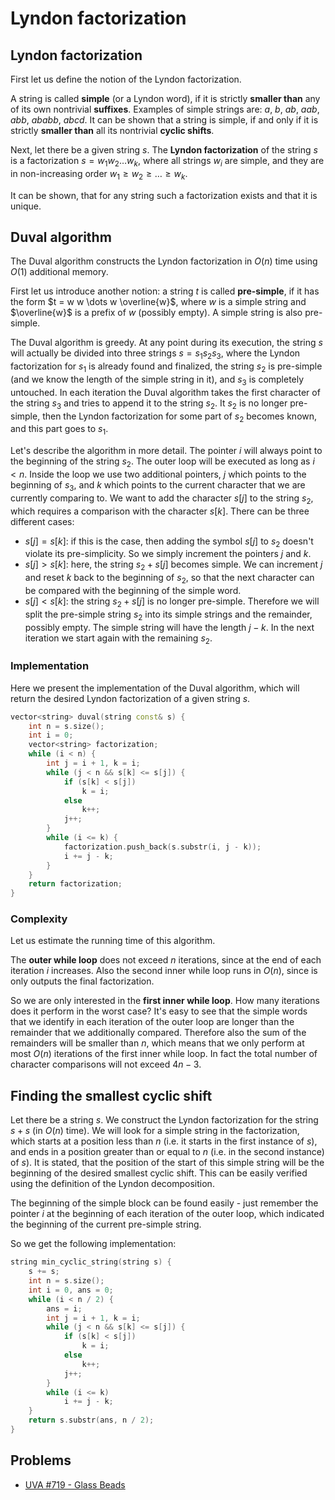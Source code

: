 <!--?title Lyndon factorization -->
# Lyndon factorization

## Lyndon factorization

First let us define the notion of the Lyndon factorization.

A string is called **simple** (or a Lyndon word), if it is strictly **smaller than** any of its own nontrivial **suffixes**.
Examples of simple strings are: $a$, $b$, $ab$, $aab$, $abb$, $ababb$, $abcd$.
It can be shown that a string is simple, if and only if it is strictly **smaller than** all its nontrivial **cyclic shifts**.

Next, let there be a given string $s$.
The **Lyndon factorization** of the string $s$ is a factorization $s = w_1 w_2 \dots w_k$, where all strings $w_i$ are simple, and they are in non-increasing order $w_1 \ge w_2 \ge \dots \ge w_k$.

It can be shown, that for any string such a factorization exists and that it is unique.

## Duval algorithm

The Duval algorithm constructs the Lyndon factorization in $O(n)$ time using $O(1)$ additional memory.

First let us introduce another notion:
a string $t$ is called **pre-simple**, if it has the form $t = w w \dots w \overline{w}$, where $w$ is a simple string and $\overline{w}$ is a prefix of $w$ (possibly empty).
A simple string is also pre-simple.

The Duval algorithm is greedy.
At any point during its execution, the string $s$ will actually be divided into three strings $s = s_1 s_2 s_3$, where the Lyndon factorization for $s_1$ is already found and finalized, the string $s_2$ is pre-simple (and we know the length of the simple string in it), and $s_3$ is completely untouched.
In each iteration the Duval algorithm takes the first character of the string $s_3$ and tries to append it to the string $s_2$.
It $s_2$ is no longer pre-simple, then the Lyndon factorization for some part of $s_2$ becomes known, and this part goes to $s_1$.

Let's describe the algorithm in more detail.
The pointer $i$ will always point to the beginning of the string $s_2$.
The outer loop will be executed as long as $i < n$.
Inside the loop we use two additional pointers, $j$ which points to the beginning of $s_3$, and $k$ which points to the current character that we are currently comparing to.
We want to add the character $s[j]$ to the string $s_2$, which requires a comparison with the character $s[k]$.
There can be three different cases:

- $s[j] = s[k]$: if this is the case, then adding the symbol $s[j]$ to $s_2$ doesn't violate its pre-simplicity.
  So we simply increment the pointers $j$ and $k$.
- $s[j] > s[k]$: here, the string $s_2 + s[j]$ becomes simple.
  We can increment $j$ and reset $k$ back to the beginning of $s_2$, so that the next character can be compared with the beginning of the simple word.
- $s[j] < s[k]$: the string $s_2 + s[j]$ is no longer pre-simple.
  Therefore we will split the pre-simple string $s_2$ into its simple strings and the remainder, possibly empty.
  The simple string will have the length $j - k$.
  In the next iteration we start again with the remaining $s_2$.

### Implementation

Here we present the implementation of the Duval algorithm, which will return the desired Lyndon factorization of a given string $s$.

```cpp duval_algorithm
vector<string> duval(string const& s) {
    int n = s.size();
    int i = 0;
    vector<string> factorization;
    while (i < n) {
        int j = i + 1, k = i;
        while (j < n && s[k] <= s[j]) {
            if (s[k] < s[j])
                k = i;
            else
                k++;
            j++;
        }
        while (i <= k) {
            factorization.push_back(s.substr(i, j - k));
            i += j - k;
        }
    }
    return factorization;
}
```

### Complexity

Let us estimate the running time of this algorithm.

The **outer while loop** does not exceed $n$ iterations, since at the end of each iteration $i$ increases.
Also the second inner while loop runs in $O(n)$, since is only outputs the final factorization.

So we are only interested in the **first inner while loop**.
How many iterations does it perform in the worst case?
It's easy to see that the simple words that we identify in each iteration of the outer loop are longer than the remainder that we additionally compared.
Therefore also the sum of the remainders will be smaller than $n$, which means that we only perform at most $O(n)$ iterations of the first inner while loop.
In fact the total number of character comparisons will not exceed $4n - 3$.

## Finding the smallest cyclic shift

Let there be a string $s$.
We construct the Lyndon factorization for the string $s + s$ (in $O(n)$ time).
We will look for a simple string in the factorization, which starts at a position less than $n$ (i.e. it starts in the first instance of $s$), and ends in a position greater than or equal to $n$ (i.e. in the second instance) of $s$).
It is stated, that the position of the start of this simple string will be the beginning of the desired smallest cyclic shift.
This can be easily verified using the definition of the Lyndon decomposition.

The beginning of the simple block can be found easily - just remember the pointer $i$ at the beginning of each iteration of the outer loop, which indicated the beginning of the current pre-simple string.

So we get the following implementation:

```cpp smallest_cyclic_string
string min_cyclic_string(string s) {
    s += s;
    int n = s.size();
    int i = 0, ans = 0;
    while (i < n / 2) {
        ans = i;
        int j = i + 1, k = i;
        while (j < n && s[k] <= s[j]) {
            if (s[k] < s[j])
                k = i;
            else
                k++;
            j++;
        }
        while (i <= k)
            i += j - k;
    }
    return s.substr(ans, n / 2);
}
```

## Problems

- [UVA #719 - Glass Beads](https://uva.onlinejudge.org/index.php?option=onlinejudge&page=show_problem&problem=660)
